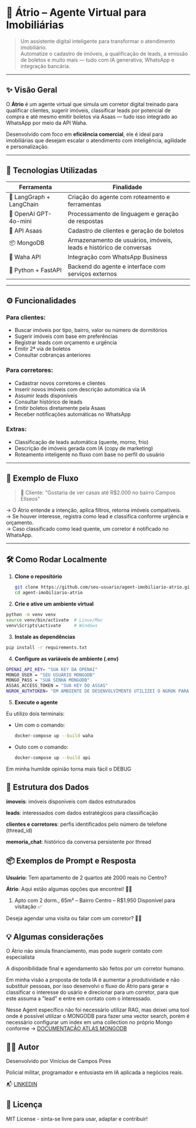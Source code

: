 # 🏡 Átrio – Agente Virtual para Imobiliárias

> Um assistente digital inteligente para transformar o atendimento imobiliário.  
> Automatize o cadastro de imóveis, a qualificação de leads, a emissão de boletos e muito mais — tudo com IA generativa, WhatsApp e integração bancária.

---

## ✨ Visão Geral

O **Átrio** é um agente virtual que simula um corretor digital treinado para qualificar clientes, sugerir imóveis, classificar leads por potencial de compra e até mesmo emitir boletos via Asaas — tudo isso integrado ao WhatsApp por meio da API Waha.

Desenvolvido com foco em **eficiência comercial**, ele é ideal para imobiliárias que desejam escalar o atendimento com inteligência, agilidade e personalização.

---

## 🔧 Tecnologias Utilizadas

| Ferramenta | Finalidade |
|------------|------------|
| 🧠 LangGraph + LangChain | Criação do agente com roteamento e ferramentas |
| 💬 OpenAI GPT-4o-mini | Processamento de linguagem e geração de respostas |
| 🧾 API Asaas | Cadastro de clientes e geração de boletos |
| 📦 MongoDB | Armazenamento de usuários, imóveis, leads e histórico de conversas |
| 🤖 Waha API | Integração com WhatsApp Business |
| 🧭 Python + FastAPI | Backend do agente e interface com serviços externos |

---

## ⚙️ Funcionalidades

### Para clientes:
- Buscar imóveis por tipo, bairro, valor ou número de dormitórios
- Sugerir imóveis com base em preferências
- Registrar leads com orçamento e urgência
- Emitir 2ª via de boletos
- Consultar cobranças anteriores

### Para corretores:
- Cadastrar novos corretores e clientes
- Inserir novos imóveis com descrição automática via IA
- Assumir leads disponíveis
- Consultar histórico de leads
- Emitir boletos diretamente pela Asaas
- Receber notificações automáticas no WhatsApp

### Extras:
- Classificação de leads automática (quente, morno, frio)
- Descrição de imóveis gerada com IA (copy de marketing)
- Roteamento inteligente no fluxo com base no perfil do usuário

---

## 🧠 Exemplo de Fluxo

> 🧑 Cliente: "Gostaria de ver casas até R$2.000 no bairro Campos Elíseos"

→ O Átrio entende a intenção, aplica filtros, retorna imóveis compatíveis.  
→ Se houver interesse, registra como lead e classifica conforme urgência e orçamento.  
→ Caso classificado como lead quente, um corretor é notificado no WhatsApp.

---

## 🛠️ Como Rodar Localmente

1. **Clone o repositório**
   ```bash
   git clone https://github.com/seu-usuario/agent-imobiliario-atrio.git
   cd agent-imobiliario-atrio

2. **Crie e ative um ambiente virtual**
  ```bash
  python -m venv venv
  source venv/bin/activate  # Linux/Mac
  venv\Scripts\activate     # Windows
  ```

3. **Instale as dependências**
  ``` bash
  pip install -r requirements.txt
  ```

4. **Configure as variáveis de ambiente (.env)**
  ``` bash
  OPENAI_API_KEY= "SUA KEY DA OPENAI"
  MONGO_USER = "SEU USUÁRIO MONGODB"
  MONGO_PASS = "SUA SENHA MONGODB"
  ASSAS_ACCESS_TOKEN = "SUA KEY DO ASSAS"
  NGROK_AUTHTOKEN= "EM AMBIENTE DE DESENVOLVIMENTO UTILIZEI O NGROK PARA GERAR UM DOMÍNIO HTTPS PARA O WEBHOOK DO ASSAS ENTÃO É NECESSÁRIO O AUTHTOKEN DO NGROK"
  ```

5. **Execute o agente**

 Eu utilizo dois terminais:
  - Um com o comando:
     ``` bash
     docker-compose up --build waha
     ```
  - Outo com o comando:
     ``` bash
     docker-compose up --build api
     ```

Em minha humilde opinião torna mais fácil o DEBUG

## 📁 Estrutura dos Dados

**imoveis**: imóveis disponíveis com dados estruturados

**leads**: interessados com dados estratégicos para classificação

**clientes e corretores**: perfis identificados pelo número de telefone (thread_id)

**memoria_chat**: histórico da conversa persistente por thread

## 📦 Exemplos de Prompt e Resposta

**Usuário**: Tem apartamento de 2 quartos até 2000 reais no Centro?

**Átrio**: Aqui estão algumas opções que encontrei! 🏢✨
1. Apto com 2 dorm., 65m² – Bairro Centro – R$1.950
Disponível para visitação ✅

Deseja agendar uma visita ou falar com um corretor? 👨‍💼

## 💡 Algumas considerações

O Átrio não simula financiamento, mas pode sugerir contato com especialista

A disponibilidade final e agendamento são feitos por um corretor humano.

Em minha visão a proposta de toda IA é aumentar a produtividade e não substituir pessoas, por isso desenvolvi o fluxo do Átrio para gerar e classificar o interesse do usário e direcionar para um corretor, para que este assuma a "lead" e entre em contato com o interessado.

Nesse Agent específico não foi necessário utilizar RAG, mas deixei uma tool onde é possível utilizar o MONGODB para fazer uma vector search, porém é necessário configurar um index em uma collection no próprio Mongo conforme -> [DOCUMENTAÇÃO ATLAS MONGODB](https://www.mongodb.com/docs/atlas/atlas-vector-search/tutorials/vector-search-quick-start/?deployment-type=atlas&interface=driver&language=python)

## 👨‍💻 Autor

Desenvolvido por Vinícius de Campos Pires

Policial militar, programador e entusiasta em IA aplicada a negócios reais.

📬 [LINKEDIN](https://www.linkedin.com/in/vin%C3%ADcius-de-campos-pires-544a88241/)

## 📄 Licença

MIT License - sinta-se livre para usar, adaptar e contribuir!

